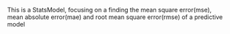This is a StatsModel, focusing on a finding the mean square error(mse), mean absolute error(mae) and root mean square error(rmse) of a predictive model
